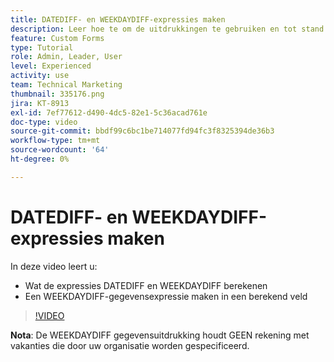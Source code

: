 ```yaml
---
title: DATEDIFF- en WEEKDAYDIFF-expressies maken
description: Leer hoe te om de uitdrukkingen te gebruiken en tot stand te brengen DATEDIFF op een berekend gebied in Adobe  [!DNL Workfront].
feature: Custom Forms
type: Tutorial
role: Admin, Leader, User
level: Experienced
activity: use
team: Technical Marketing
thumbnail: 335176.png
jira: KT-8913
exl-id: 7ef77612-d490-4dc5-82e1-5c36acad761e
doc-type: video
source-git-commit: bbdf99c6bc1be714077fd94fc3f8325394de36b3
workflow-type: tm+mt
source-wordcount: '64'
ht-degree: 0%

---
```


# DATEDIFF- en WEEKDAYDIFF-expressies maken

In deze video leert u:

* Wat de expressies DATEDIFF en WEEKDAYDIFF berekenen
* Een WEEKDAYDIFF-gegevensexpressie maken in een berekend veld

>[!VIDEO](https://video.tv.adobe.com/v/335176/?quality=12&learn=on&enablevpops=1)

**Nota**: De WEEKDAYDIFF gegevensuitdrukking houdt GEEN rekening met vakanties die door uw organisatie worden gespecificeerd.
